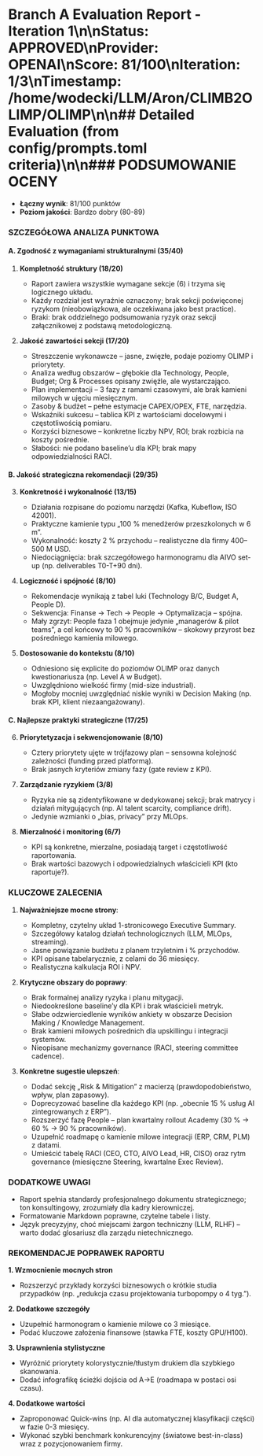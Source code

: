 # Branch A Evaluation Report - Iteration 1\n\n**Status**: APPROVED\n**Provider**: OPENAI\n**Score**: 81/100\n**Iteration**: 1/3\n**Timestamp**: /home/wodecki/LLM/Aron/CLIMB2OLIMP/OLIMP\n\n## Detailed Evaluation (from config/prompts.toml criteria)\n\n### PODSUMOWANIE OCENY
- **Łączny wynik**: 81/100 punktów
- **Poziom jakości**: Bardzo dobry (80-89)

### SZCZEGÓŁOWA ANALIZA PUNKTOWA

#### A. Zgodność z wymaganiami strukturalnymi (35/40)

1. **Kompletność struktury (18/20)**
   - Raport zawiera wszystkie wymagane sekcje (6) i trzyma się logicznego układu.
   - Każdy rozdział jest wyraźnie oznaczony; brak sekcji poświęconej ryzykom (nieobowiązkowa, ale oczekiwana jako best practice).
   - Braki: brak oddzielnego podsumowania ryzyk oraz sekcji załącznikowej z podstawą metodologiczną.

2. **Jakość zawartości sekcji (17/20)**
   - Streszczenie wykonawcze – jasne, zwięzłe, podaje poziomy OLIMP i priorytety.
   - Analiza według obszarów – głębokie dla Technology, People, Budget; Org & Processes opisany zwięźle, ale wystarczająco.
   - Plan implementacji – 3 fazy z ramami czasowymi, ale brak kamieni milowych w ujęciu miesięcznym.
   - Zasoby & budżet – pełne estymacje CAPEX/OPEX, FTE, narzędzia.
   - Wskaźniki sukcesu – tablica KPI z wartościami docelowymi i częstotliwością pomiaru.
   - Korzyści biznesowe – konkretne liczby NPV, ROI; brak rozbicia na koszty pośrednie.
   - Słabości: nie podano baseline’u dla KPI; brak mapy odpowiedzialności RACI.

#### B. Jakość strategiczna rekomendacji (29/35)

3. **Konkretność i wykonalność (13/15)**
   - Działania rozpisane do poziomu narzędzi (Kafka, Kubeflow, ISO 42001).
   - Praktyczne kamienie typu „100 % menedżerów przeszkolonych w 6 m”.
   - Wykonalność: koszty 2 % przychodu – realistyczne dla firmy 400–500 M USD.
   - Niedociągnięcia: brak szczegółowego harmonogramu dla AIVO set-up (np. deliverables T0-T+90 dni).

4. **Logiczność i spójność (8/10)**
   - Rekomendacje wynikają z tabel luki (Technology B/C, Budget A, People D).
   - Sekwencja: Finanse → Tech → People → Optymalizacja – spójna.
   - Mały zgrzyt: People faza 1 obejmuje jedynie „managerów & pilot teams”, a cel końcowy to 90 % pracowników – skokowy przyrost bez pośredniego kamienia milowego.

5. **Dostosowanie do kontekstu (8/10)**
   - Odniesiono się explicite do poziomów OLIMP oraz danych kwestionariusza (np. Level A w Budget).
   - Uwzględniono wielkość firmy (mid-size industrial).
   - Mogłoby mocniej uwzględniać niskie wyniki w Decision Making (np. brak KPI, klient niezaangażowany).

#### C. Najlepsze praktyki strategiczne (17/25)

6. **Priorytetyzacja i sekwencjonowanie (8/10)**
   - Cztery priorytety ujęte w trójfazowy plan – sensowna kolejność zależności (funding przed platformą).
   - Brak jasnych kryteriów zmiany fazy (gate review z KPI).

7. **Zarządzanie ryzykiem (3/8)**
   - Ryzyka nie są zidentyfikowane w dedykowanej sekcji; brak matrycy i działań mitygujących (np. AI talent scarcity, compliance drift).
   - Jedynie wzmianki o „bias, privacy” przy MLOps.

8. **Mierzalność i monitoring (6/7)**
   - KPI są konkretne, mierzalne, posiadają target i częstotliwość raportowania.
   - Brak wartości bazowych i odpowiedzialnych właścicieli KPI (kto raportuje?).

### KLUCZOWE ZALECENIA

1. **Najważniejsze mocne strony**:
   - Kompletny, czytelny układ 1-stronicowego Executive Summary.
   - Szczegółowy katalog działań technologicznych (LLM, MLOps, streaming).
   - Jasne powiązanie budżetu z planem trzyletnim i % przychodów.
   - KPI opisane tabelarycznie, z celami do 36 miesięcy.
   - Realistyczna kalkulacja ROI i NPV.

2. **Krytyczne obszary do poprawy**:
   - Brak formalnej analizy ryzyka i planu mitygacji.
   - Niedookreślone baseline’y dla KPI i brak właścicieli metryk.
   - Słabe odzwierciedlenie wyników ankiety w obszarze Decision Making / Knowledge Management.
   - Brak kamieni milowych pośrednich dla upskillingu i integracji systemów.
   - Nieopisane mechanizmy governance (RACI, steering committee cadence).

3. **Konkretne sugestie ulepszeń**:
   - Dodać sekcję „Risk & Mitigation” z macierzą (prawdopodobieństwo, wpływ, plan zapasowy).
   - Doprecyzować baseline dla każdego KPI (np. „obecnie 15 % usług AI zintegrowanych z ERP”).
   - Rozszerzyć fazę People – plan kwartalny rollout Academy (30 % → 60 % → 90 % pracowników).
   - Uzupełnić roadmapę o kamienie milowe integracji (ERP, CRM, PLM) z datami.
   - Umieścić tabelę RACI (CEO, CTO, AIVO Lead, HR, CISO) oraz rytm governance (miesięczne Steering, kwartalne Exec Review).

### DODATKOWE UWAGI
- Raport spełnia standardy profesjonalnego dokumentu strategicznego; ton konsultingowy, zrozumiały dla kadry kierowniczej.
- Formatowanie Markdown poprawne, czytelne tabele i listy.
- Język precyzyjny, choć miejscami żargon techniczny (LLM, RLHF) – warto dodać glosariusz dla zarządu nietechnicznego.

### REKOMENDACJE POPRAWEK RAPORTU

**1. Wzmocnienie mocnych stron**
- Rozszerzyć przykłady korzyści biznesowych o krótkie studia przypadków (np. „redukcja czasu projektowania turbopompy o 4 tyg.”).

**2. Dodatkowe szczegóły**
- Uzupełnić harmonogram o kamienie milowe co 3 miesiące.
- Podać kluczowe założenia finansowe (stawka FTE, koszty GPU/H100).

**3. Usprawnienia stylistyczne**
- Wyróżnić priorytety kolorystycznie/tłustym drukiem dla szybkiego skanowania.
- Dodać infografikę ścieżki dojścia od A→E (roadmapa w postaci osi czasu).

**4. Dodatkowe wartości**
- Zaproponować Quick-wins (np. AI dla automatycznej klasyfikacji części) w fazie 0-3 miesięcy.
- Wykonać szybki benchmark konkurencyjny (światowe best-in-class) wraz z pozycjonowaniem firmy.
